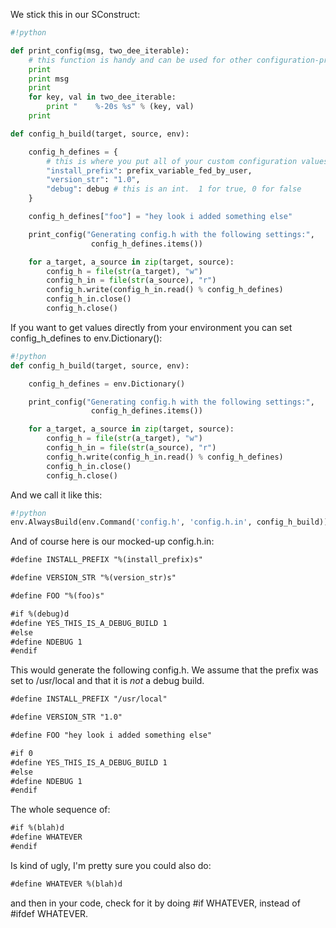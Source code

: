 
We stick this in our SConstruct: 


```python
#!python

def print_config(msg, two_dee_iterable):
    # this function is handy and can be used for other configuration-printing tasks
    print
    print msg
    print
    for key, val in two_dee_iterable:
        print "    %-20s %s" % (key, val)
    print

def config_h_build(target, source, env):

    config_h_defines = {
        # this is where you put all of your custom configuration values
        "install_prefix": prefix_variable_fed_by_user,
        "version_str": "1.0",
        "debug": debug # this is an int.  1 for true, 0 for false
    }

    config_h_defines["foo"] = "hey look i added something else"

    print_config("Generating config.h with the following settings:",
                  config_h_defines.items())

    for a_target, a_source in zip(target, source):
        config_h = file(str(a_target), "w")
        config_h_in = file(str(a_source), "r")
        config_h.write(config_h_in.read() % config_h_defines)
        config_h_in.close()
        config_h.close()
```
If you want to get values directly from your environment you can set config_h_defines to env.Dictionary(): 
```python
#!python
def config_h_build(target, source, env):

    config_h_defines = env.Dictionary()

    print_config("Generating config.h with the following settings:",
                  config_h_defines.items())

    for a_target, a_source in zip(target, source):
        config_h = file(str(a_target), "w")
        config_h_in = file(str(a_source), "r")
        config_h.write(config_h_in.read() % config_h_defines)
        config_h_in.close()
        config_h.close()
```
And we call it like this: 


```python
#!python
env.AlwaysBuild(env.Command('config.h', 'config.h.in', config_h_build))
```
And of course here is our mocked-up config.h.in: 


```txt
#define INSTALL_PREFIX "%(install_prefix)s"

#define VERSION_STR "%(version_str)s"

#define FOO "%(foo)s"

#if %(debug)d
#define YES_THIS_IS_A_DEBUG_BUILD 1
#else
#define NDEBUG 1
#endif

```
This would generate the following config.h.  We assume that the prefix was set to /usr/local and that it is *not* a debug build. 


```txt
#define INSTALL_PREFIX "/usr/local"

#define VERSION_STR "1.0"

#define FOO "hey look i added something else"

#if 0
#define YES_THIS_IS_A_DEBUG_BUILD 1
#else
#define NDEBUG 1
#endif
```
The whole sequence of: 


```txt
#if %(blah)d
#define WHATEVER
#endif
```
Is kind of ugly, I'm pretty sure you could also do: 


```txt
#define WHATEVER %(blah)d
```
and then in your code, check for it by doing #if WHATEVER, instead of #ifdef WHATEVER. 
